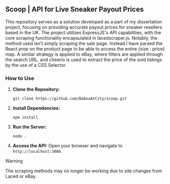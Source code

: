 ## Scoop |  API for Live Sneaker Payout Prices
This repository serves as a solution developed as a part of my dissertation project, focusing on providing accurate payout prices for sneaker resellers based in the UK. The project utilizes ExpressJS's API capabilities, with the core scraping functionality encapsulated in lacedscraper.js. Notably, the method used isn't simply scraping the sale page. Instead I have parsed the React prop on the product page to be able to access the entire {size : price} map. A similar strategy is applied to eBay, where filters are applied through the search URL, and cheerio is used to extract the price of the sold listings by the use of a CSS Selector.

### How to Use

1. **Clone the Repository:**
    ```
    git clone https://github.com/BaboaAtCity/scoop.git
    ```

2. **Install Dependencies:**
    ```
    npm install
    ```

3. **Run the Server:**
    ```
    node .
    ```

4. **Access the API:**
    Open your browser and navigate to `http://localhost:3000`.

> [!WARNING]
> The scraping methods may no longer be working due to site changes from Laced or eBay.
